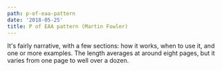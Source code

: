 ```yaml
---
path: p-of-eaa-pattern
date: '2018-05-25'
title: P of EAA pattern (Martin Fowler)
---
```

It's fairly narrative, with a few sections: how it works, when to use it, and one or more examples. The length averages at around eight pages, but it varies from one page to well over a dozen.
